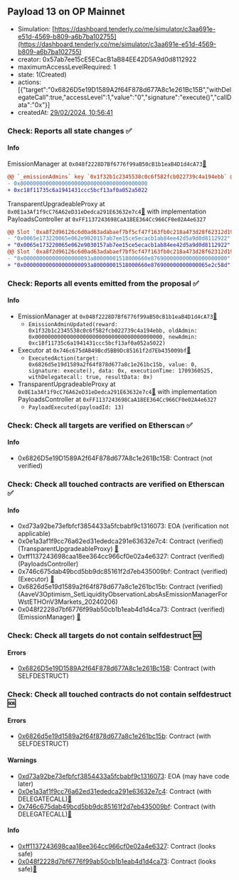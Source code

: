 ## Payload 13 on OP Mainnet

- Simulation: [https://dashboard.tenderly.co/me/simulator/c3aa691e-e51d-4569-b809-a6b7ba102755](https://dashboard.tenderly.co/me/simulator/c3aa691e-e51d-4569-b809-a6b7ba102755)
- creator: 0x57ab7ee15cE5ECacB1aB84EE42D5A9d0d8112922
- maximumAccessLevelRequired: 1
- state: 1(Created)
- actions: [{"target":"0x6826D5e19D1589A2f64F878d677A8c1e261Bc15B","withDelegateCall":true,"accessLevel":1,"value":"0","signature":"execute()","callData":"0x"}]
- createdAt: [29/02/2024, 10:56:41](https://optimistic.etherscan.io/tx/0xe83063df6b5704fd51fee46d9e8d5aa3f2a6147b71881d4c0bd09dcfec0ec409)

### Check: Reports all state changes :white_check_mark:

#### Info


EmissionManager at `0x048f2228D7Bf6776f99aB50cB1b1eaB4D1d4cA73`[:ghost:](https://github.com/bgd-labs/aave-address-book "AaveV3Optimism.EMISSION_MANAGER")
```diff
@@ `_emissionAdmins` key `0x1f32b1c2345538c0c6f582fcb022739c4a194ebb` @@
- 0x0000000000000000000000000000000000000000
+ 0xc18f11735c6a1941431ccc5bcf13af0a052a5022

```

TransparentUpgradeableProxy at `0x0E1a3Af1f9cC76A62eD31eDedca291E63632e7c4`[:ghost:](https://github.com/bgd-labs/aave-address-book "GovernanceV3Optimism.PAYLOADS_CONTROLLER") with implementation PayloadsController at `0xFF1137243698CaA18EE364Cc966CF0e02A4e6327`
```diff
@@ Slot `0xa8f2d96126c6d0ad63adabaef7bf5cf47f163fb0c218a473d28f62312d197bcf` @@
- "0x0065e173220065e062e9020157ab7ee15ce5ecacb1ab84ee42d5a9d0d8112922"
+ "0x0065e173220065e062e9030157ab7ee15ce5ecacb1ab84ee42d5a9d0d8112922"
@@ Slot `0xa8f2d96126c6d0ad63adabaef7bf5cf47f163fb0c218a473d28f62312d197bd0` @@
- "0x000000000000000000093a80000001518000660e876900000000000000000000"
+ "0x000000000000000000093a80000001518000660e876900000000000065e2c58d"
```


### Check: Reports all events emitted from the proposal :white_check_mark:

#### Info

- EmissionManager at `0x048f2228D7Bf6776f99aB50cB1b1eaB4D1d4cA73`[:ghost:](https://github.com/bgd-labs/aave-address-book "AaveV3Optimism.EMISSION_MANAGER")
  - `EmissionAdminUpdated(reward: 0x1f32b1c2345538c0c6f582fcb022739c4a194ebb, oldAdmin: 0x0000000000000000000000000000000000000000, newAdmin: 0xc18f11735c6a1941431ccc5bcf13af0a052a5022)`
- Executor at `0x746c675dAB49Bcd5BB9Dc85161f2d7Eb435009bf`[:ghost:](https://github.com/bgd-labs/aave-address-book "AaveV3Optimism.ACL_ADMIN, GovernanceV3Optimism.EXECUTOR_LVL_1")
  - `ExecutedAction(target: 0x6826d5e19d1589a2f64f878d677a8c1e261bc15b, value: 0, signature: execute(), data: 0x, executionTime: 1709360525, withDelegatecall: true, resultData: 0x)`
- TransparentUpgradeableProxy at `0x0E1a3Af1f9cC76A62eD31eDedca291E63632e7c4`[:ghost:](https://github.com/bgd-labs/aave-address-book "GovernanceV3Optimism.PAYLOADS_CONTROLLER") with implementation PayloadsController at `0xFF1137243698CaA18EE364Cc966CF0e02A4e6327`
  - `PayloadExecuted(payloadId: 13)`

### Check: Check all targets are verified on Etherscan :white_check_mark:

#### Info

- 0x6826D5e19D1589A2f64F878d677A8c1e261Bc15B: Contract (not verified) 

### Check: Check all touched contracts are verified on Etherscan :white_check_mark:

#### Info

- 0xd73a92be73efbfcf3854433a5fcbabf9c1316073: EOA (verification not applicable)
- 0x0e1a3af1f9cc76a62ed31ededca291e63632e7c4: Contract (verified) (TransparentUpgradeableProxy) [:ghost:](https://github.com/bgd-labs/aave-address-book "GovernanceV3Optimism.PAYLOADS_CONTROLLER")
- 0xff1137243698caa18ee364cc966cf0e02a4e6327: Contract (verified) (PayloadsController) 
- 0x746c675dab49bcd5bb9dc85161f2d7eb435009bf: Contract (verified) (Executor) [:ghost:](https://github.com/bgd-labs/aave-address-book "AaveV3Optimism.ACL_ADMIN, GovernanceV3Optimism.EXECUTOR_LVL_1")
- 0x6826d5e19d1589a2f64f878d677a8c1e261bc15b: Contract (verified) (AaveV3Optimism_SetLiquidityObservationLabsAsEmissionManagerForWstETHOnV3Markets_20240206) 
- 0x048f2228d7bf6776f99ab50cb1b1eab4d1d4ca73: Contract (verified) (EmissionManager) [:ghost:](https://github.com/bgd-labs/aave-address-book "AaveV3Optimism.EMISSION_MANAGER")

### Check: Check all targets do not contain selfdestruct :sos:

#### Errors

- [0x6826D5e19D1589A2f64F878d677A8c1e261Bc15B](https://optimistic.etherscan.io/address/0x6826D5e19D1589A2f64F878d677A8c1e261Bc15B): Contract (with SELFDESTRUCT)

### Check: Check all touched contracts do not contain selfdestruct :sos:

#### Errors

- [0x6826d5e19d1589a2f64f878d677a8c1e261bc15b](https://optimistic.etherscan.io/address/0x6826d5e19d1589a2f64f878d677a8c1e261bc15b): Contract (with SELFDESTRUCT)

#### Warnings

- [0xd73a92be73efbfcf3854433a5fcbabf9c1316073](https://optimistic.etherscan.io/address/0xd73a92be73efbfcf3854433a5fcbabf9c1316073): EOA (may have code later)
- [0x0e1a3af1f9cc76a62ed31ededca291e63632e7c4](https://optimistic.etherscan.io/address/0x0e1a3af1f9cc76a62ed31ededca291e63632e7c4): Contract (with DELEGATECALL)[:ghost:](https://github.com/bgd-labs/aave-address-book "GovernanceV3Optimism.PAYLOADS_CONTROLLER")
- [0x746c675dab49bcd5bb9dc85161f2d7eb435009bf](https://optimistic.etherscan.io/address/0x746c675dab49bcd5bb9dc85161f2d7eb435009bf): Contract (with DELEGATECALL)[:ghost:](https://github.com/bgd-labs/aave-address-book "AaveV3Optimism.ACL_ADMIN, GovernanceV3Optimism.EXECUTOR_LVL_1")

#### Info

- [0xff1137243698caa18ee364cc966cf0e02a4e6327](https://optimistic.etherscan.io/address/0xff1137243698caa18ee364cc966cf0e02a4e6327): Contract (looks safe)
- [0x048f2228d7bf6776f99ab50cb1b1eab4d1d4ca73](https://optimistic.etherscan.io/address/0x048f2228d7bf6776f99ab50cb1b1eab4d1d4ca73): Contract (looks safe)[:ghost:](https://github.com/bgd-labs/aave-address-book "AaveV3Optimism.EMISSION_MANAGER")

